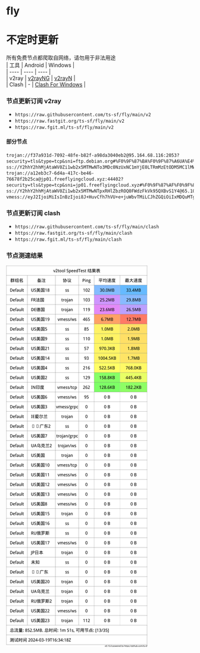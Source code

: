 # fly
# 不定时更新
所有免费节点都爬取自网络，请勿用于非法用途  
|  工具  | Android  | Windows  |  
|  ----  | ----   | ----  |  
| v2ray  | [v2rayNG](https://github.com/2dust/v2rayNG/releases) | [v2rayN](https://github.com/2dust/v2rayN/releases) |  
| Clash  | - | [Clash For Windows](https://github.com/2dust/clashN/releases) | 
  
### 节点更新订阅  v2ray
- `https://raw.githubusercontent.com/ts-sf/fly/main/v2`  
- `https://raw.fastgit.org/ts-sf/fly/main/v2`  
- `https://raw.fgit.ml/ts-sf/fly/main/v2`  
#### 部分节点  
``` 
trojan://f37a931d-7092-48fe-b82f-a98da3040eb2@95.164.68.116:2053?security=tls&type=tcp&sni=ftp.debian.org#%F0%9F%87%BA%F0%9F%87%A6UA%E4%B9%8C%E5%85%8B%E5%85%B0
ss://Y2hhY2hhMjAtaWV0Zi1wb2x5MTMwNTo3MDc0NzUxNC1mYjE0LTRmMzEtODM5MC1lMWYwNDUzZWZmNmQ=@kr1.mhw7e2.online:20019#%F0%9F%87%A8%F0%9F%87%B3%E5%B9%BF%E4%B8%9C
trojan://a12eb3c7-6d4a-417c-be46-76678f2b25ca@jp01.freeflyingcloud.xyz:44402?security=tls&type=tcp&sni=jp01.freeflyingcloud.xyz#%F0%9F%87%AF%F0%9F%87%B5JP%E6%97%A5%E6%9C%AC
ss://Y2hhY2hhMjAtaWV0Zi1wb2x5MTMwNTpxRHlZbzROQ0FWdzFkVk95QXBvS1Y4@65.109.14.78:39891#%F0%9F%87%BA%F0%9F%87%B8US%E7%BE%8E%E5%9B%BD2%2056.7KB%2Fs
vmess://eyJ2IjoiMiIsInBzIjoi8J+HuvCfh7hVU+e+juWbvTMiLCJhZGQiOiIxMDQuMTguMjAyLjIzMiIsInBvcnQiOiIyMDg3IiwiaWQiOiIxYTA2NmRlZC0xNWNmLTQ3YzUtOTliOC1kYTAwNmFkZjU1ZDQiLCJhaWQiOiIwIiwic2N5IjoiYXV0byIsIm5ldCI6ImdycGMiLCJ0eXBlIjoiZ3VuIiwiaG9zdCI6IiIsInBhdGgiOiJzdHJpbmciLCJ0bHMiOiJ0bHMiLCJzbmkiOiIxMi50ZWhyYW5vbmxpbmVzaG9wLmNvbSIsInRlc3RfbmFtZSI6IlVT576O5Zu9MyJ9
```
### 节点更新订阅  clash
- `https://raw.githubusercontent.com/ts-sf/fly/main/clash`  
- `https://raw.fastgit.org/ts-sf/fly/main/clash`  
- `https://raw.fgit.ml/ts-sf/fly/main/clash`  

### 节点测速结果
![image](traffic.png)
